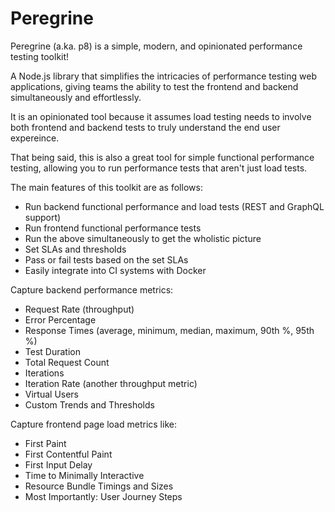 # Peregrine

Peregrine (a.ka. p8) is a simple, modern, and opinionated performance testing toolkit!

A Node.js library that simplifies the intricacies of performance testing web applications, giving teams the ability to test the frontend and backend simultaneously and effortlessly.

It is an opinionated tool because it assumes load testing needs to involve both frontend and backend tests to truly understand the end user expereince.

That being said, this is also a great tool for simple functional performance testing, allowing you to run performance tests that aren't just load tests.

The main features of this toolkit are as follows:
  - Run backend functional performance and load tests (REST and GraphQL support)
  - Run frontend functional performance tests
  - Run the above simultaneously to get the wholistic picture
  - Set SLAs and thresholds
  - Pass or fail tests based on the set SLAs 
  - Easily integrate into CI systems with Docker
  
Capture backend performance metrics:
  - Request Rate (throughput)
  - Error Percentage
  - Response Times (average, minimum, median, maximum, 90th %, 95th %)
  - Test Duration
  - Total Request Count
  - Iterations
  - Iteration Rate (another throughput metric)
  - Virtual Users
  - Custom Trends and Thresholds

Capture frontend page load metrics like:
  - First Paint
  - First Contentful Paint
  - First Input Delay
  - Time to Minimally Interactive
  - Resource Bundle Timings and Sizes
  - Most Importantly: User Journey Steps
